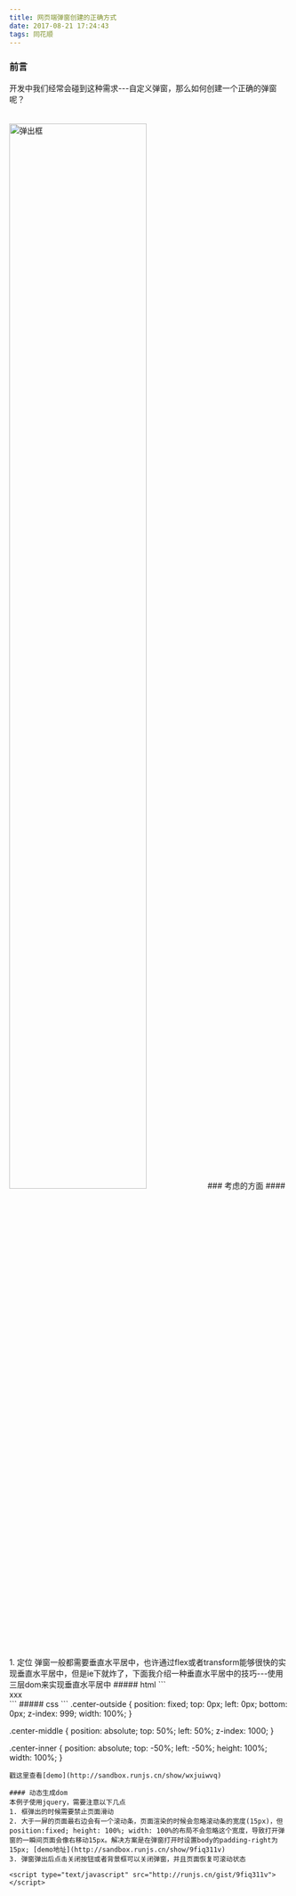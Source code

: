 ```yaml
---
title: 网页端弹窗创建的正确方式
date: 2017-08-21 17:24:43
tags: 同花顺
---
```


### 前言
开发中我们经常会碰到这种需求---自定义弹窗，那么如何创建一个正确的弹窗呢？
<!-- ![弹出框](https://olpkwt43d.qnssl.com/blog/images/modal.png) -->
<img src="https://olpkwt43d.qnssl.com/blog/images/modal.png" alt="弹出框" style="  width: 70%;margin: 20px auto;" />
### 考虑的方面
#### 1. 定位
弹窗一般都需要垂直水平居中，也许通过flex或者transform能够很快的实现垂直水平居中，但是ie下就炸了，下面我介绍一种垂直水平居中的技巧---使用三层dom来实现垂直水平居中
##### html
```
<div class="center-outside">
  <div class="center-middle">
    <div class="center-inner">xxx</div>
  </div>
</div>
```
##### css
```
.center-outside {
	position: fixed;
	top: 0px;
	left: 0px;
	bottom: 0px;
	z-index: 999;
	width: 100%;
}

.center-middle {
	position: absolute;
	top: 50%;
	left: 50%;
	z-index: 1000;
}

.center-inner {
	position: absolute;
	top: -50%;
	left: -50%;
	height: 100%;
	width: 100%;
}
```
戳这里查看[demo](http://sandbox.runjs.cn/show/wxjuiwvq)

#### 动态生成dom
本例子使用jquery，需要注意以下几点
1. 框弹出的时候需要禁止页面滑动
2. 大于一屏的页面最右边会有一个滚动条，页面渲染的时候会忽略滚动条的宽度(15px)，但position:fixed; height: 100%; width: 100%的布局不会忽略这个宽度，导致打开弹窗的一瞬间页面会像右移动15px。解决方案是在弹窗打开时设置body的padding-right为15px; [demo地址](http://sandbox.runjs.cn/show/9fiq311v)
3. 弹窗弹出后点击关闭按钮或者背景框可以关闭弹窗，并且页面恢复可滚动状态

<script type="text/javascript" src="http://runjs.cn/gist/9fiq311v"></script>